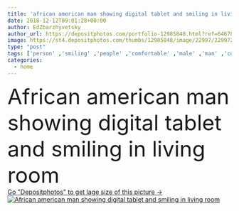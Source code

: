```yaml
---
title: 'african american man showing digital tablet and smiling in living room'
date: 2018-12-12T09:01:28+00:00
author: EdZbarzhyvetsky
author_url: https://depositphotos.com/portfolio-12985848.html?ref=64678756
image: https://st4.depositphotos.com/thumbs/12985848/image/22997/229972704/api_thumb_450.jpg?forcejpeg=true
type: "post"
tags: ['person' ,'smiling' ,'people' ,'comfortable' ,'male' ,'man' ,'connection' ,'indoor' ,'home' ,'communication' ,'wireless' ,'electronics' ,'room' ,'using' ,'comfort' ,'apartment' ,'gadget' ,'african american' ,'looking away' ,'Living Room' ,'blank screen' ,'Digital Tablet' ,'black man' ,'digital device' ]
categories: 
  - home
---
```

<div aling="center">
            <font size="60"> African american man showing digital tablet and smiling in living room</font>   
</div>
<div>
    <a href='https://st4.depositphotos.com/thumbs/12985848/image/22997/229972704/api_thumb_450.jpg?forcejpeg=true?ref=64678756' target=_blank > Go "Depositphotos" to get lage size of this picture ->
        <img href='https://st4.depositphotos.com/thumbs/12985848/image/22997/229972704/api_thumb_450.jpg?forcejpeg=true?ref=64678756' src='https://st4.depositphotos.com/12985848/22997/i/950/depositphotos_229972704-stock-photo-african-american-man-showing-digital.jpg?forcejpeg=true' alt='African american man showing digital tablet and smiling in living room' >
    </a>
</div>
